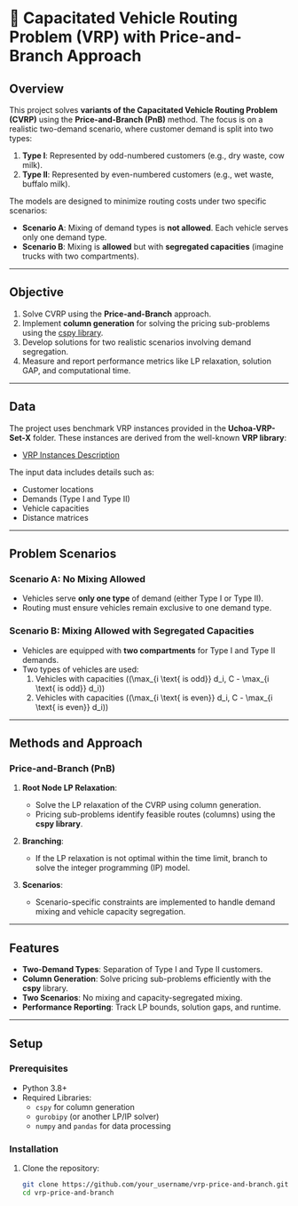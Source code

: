 # :truck: Capacitated Vehicle Routing Problem (VRP) with Price-and-Branch Approach

## Overview

This project solves **variants of the Capacitated Vehicle Routing Problem (CVRP)** using the **Price-and-Branch (PnB)** method. The focus is on a realistic two-demand scenario, where customer demand is split into two types:

1. **Type I**: Represented by odd-numbered customers (e.g., dry waste, cow milk).
2. **Type II**: Represented by even-numbered customers (e.g., wet waste, buffalo milk).

The models are designed to minimize routing costs under two specific scenarios:

- **Scenario A**: Mixing of demand types is **not allowed**. Each vehicle serves only one demand type.
- **Scenario B**: Mixing is **allowed** but with **segregated capacities** (imagine trucks with two compartments).

---

## Objective

1. Solve CVRP using the **Price-and-Branch** approach.
2. Implement **column generation** for solving the pricing sub-problems using the [cspy library](https://cspy.readthedocs.io/en/latest/).
3. Develop solutions for two realistic scenarios involving demand segregation.
4. Measure and report performance metrics like LP relaxation, solution GAP, and computational time.

---

## Data 

The project uses benchmark VRP instances provided in the **Uchoa-VRP-Set-X** folder. These instances are derived from the well-known **VRP library**:

- [VRP Instances Description](http://vrp.galgos.inf.puc-rio.br/index.php/en/)

The input data includes details such as:
- Customer locations
- Demands (Type I and Type II)
- Vehicle capacities
- Distance matrices

---

## Problem Scenarios

### Scenario A: No Mixing Allowed
- Vehicles serve **only one type** of demand (either Type I or Type II).
- Routing must ensure vehicles remain exclusive to one demand type.

### Scenario B: Mixing Allowed with Segregated Capacities
- Vehicles are equipped with **two compartments** for Type I and Type II demands.
- Two types of vehicles are used:
  1. Vehicles with capacities \((\max_{i \text{ is odd}} d_i, C - \max_{i \text{ is odd}} d_i)\)
  2. Vehicles with capacities \((\max_{i \text{ is even}} d_i, C - \max_{i \text{ is even}} d_i)\)

---

## Methods and Approach

### Price-and-Branch (PnB)
1. **Root Node LP Relaxation**:
   - Solve the LP relaxation of the CVRP using column generation.
   - Pricing sub-problems identify feasible routes (columns) using the **cspy library**.

2. **Branching**:
   - If the LP relaxation is not optimal within the time limit, branch to solve the integer programming (IP) model.

3. **Scenarios**:
   - Scenario-specific constraints are implemented to handle demand mixing and vehicle capacity segregation.

---

## Features

- **Two-Demand Types**: Separation of Type I and Type II customers.
- **Column Generation**: Solve pricing sub-problems efficiently with the **cspy** library.
- **Two Scenarios**: No mixing and capacity-segregated mixing.
- **Performance Reporting**: Track LP bounds, solution gaps, and runtime.

---

## Setup

### Prerequisites

- Python 3.8+
- Required Libraries:
  - `cspy` for column generation
  - `gurobipy` (or another LP/IP solver)
  - `numpy` and `pandas` for data processing

### Installation

1. Clone the repository:
   ```bash
   git clone https://github.com/your_username/vrp-price-and-branch.git
   cd vrp-price-and-branch

